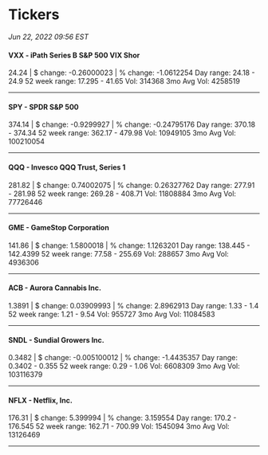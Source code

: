 # Tickers
*Jun 22, 2022 09:56 EST*

#### VXX - iPath Series B S&P 500 VIX Shor
24.24 | $ change: -0.26000023 | % change: -1.0612254
Day range: 24.18 - 24.9 52 week range: 17.295 - 41.65
Vol: 314368 3mo Avg Vol: 4258519

---

#### SPY - SPDR S&P 500
374.14 | $ change: -0.9299927 | % change: -0.24795176
Day range: 370.18 - 374.34 52 week range: 362.17 - 479.98
Vol: 10949105 3mo Avg Vol: 100210054

---

#### QQQ - Invesco QQQ Trust, Series 1
281.82 | $ change: 0.74002075 | % change: 0.26327762
Day range: 277.91 - 281.98 52 week range: 269.28 - 408.71
Vol: 11808884 3mo Avg Vol: 77726446

---

#### GME - GameStop Corporation
141.86 | $ change: 1.5800018 | % change: 1.1263201
Day range: 138.445 - 142.4399 52 week range: 77.58 - 255.69
Vol: 288657 3mo Avg Vol: 4936306

---

#### ACB - Aurora Cannabis Inc.
1.3891 | $ change: 0.03909993 | % change: 2.8962913
Day range: 1.33 - 1.4 52 week range: 1.21 - 9.54
Vol: 955727 3mo Avg Vol: 11084583

---

#### SNDL - Sundial Growers Inc.
0.3482 | $ change: -0.005100012 | % change: -1.4435357
Day range: 0.3402 - 0.355 52 week range: 0.29 - 1.06
Vol: 6608309 3mo Avg Vol: 103116379

---

#### NFLX - Netflix, Inc.
176.31 | $ change: 5.399994 | % change: 3.159554
Day range: 170.2 - 176.545 52 week range: 162.71 - 700.99
Vol: 1545094 3mo Avg Vol: 13126469

---

